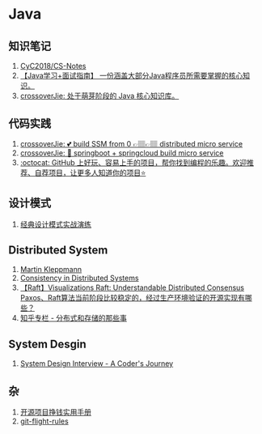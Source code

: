 # Java

## 知识笔记
  1. [CyC2018/CS-Notes](https://github.com/CyC2018/CS-Notes)</br>
  2. [【Java学习+面试指南】 一份涵盖大部分Java程序员所需要掌握的核心知识。](https://github.com/Snailclimb/JavaGuide)</br>
  3. [crossoverJie: 处于萌芽阶段的 Java 核心知识库。](https://github.com/crossoverJie/JCSprout)</br>

## 代码实践
  1. [crossoverJie: 💕 build SSM from 0 👉🏽👉🏽 distributed micro service](https://github.com/crossoverJie/SSM)
  2. [crossoverJie: 👬 springboot + springcloud build micro service](https://github.com/crossoverJie/springboot-cloud)
  3. [:octocat: GitHub 上好玩、容易上手的项目，帮你找到编程的乐趣。欢迎推荐、自荐项目，让更多人知道你的项目⭐️](https://github.com/521xueweihan/HelloGitHub)

## 设计模式
  1. [经典设计模式实战演练](https://gitbook.cn/gitchat/column/5b1e3647294fb04d7c22b783#catalog)</br>
  

## Distributed System
  1. [Martin Kleppmann](martin.kleppmann.com)
  2. [Consistency in Distributed Systems](https://mwhittaker.github.io/consistency_in_distributed_systems/)</br>
  3. [【Raft】Visualizations Raft: Understandable Distributed Consensus](http://thesecretlivesofdata.com/raft/)</br>
     [Paxos、Raft算法当前阶段比较稳定的，经过生产环境验证的开源实现有哪些？](https://www.zhihu.com/question/53344734)
  4. [知乎专栏 - 分布式和存储的那些事](https://zhuanlan.zhihu.com/distributed-storage)
  
## System Desgin 
  1. [System Design Interview - A Coder's Journey](http://www.acodersjourney.com/tag/system-design-interviews/)


## 杂
  1. [开源项目挣钱实用手册](https://github.com/wizicer/FinancialSupportForOpenSource)
  2. [git-flight-rules](https://github.com/k88hudson/git-flight-rules)
